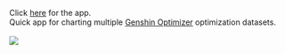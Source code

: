 Click [here](https://peacerekam.github.io/) for the app.
<br>
Quick app for charting multiple [Genshin Optimizer](https://frzyc.github.io/genshin-optimizer/) optimization datasets.
<br><br>
<img src="https://cdn.discordapp.com/attachments/785176576110231583/914825078540218398/unknown.png">